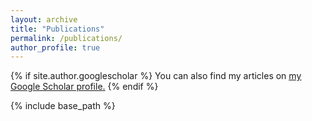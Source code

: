 ```yaml
---
layout: archive
title: "Publications"
permalink: /publications/
author_profile: true
---
```


{% if site.author.googlescholar %}
  You can also find my articles on <u><a href="{{site.author.googlescholar}}">my Google Scholar profile</a>.</u>
{% endif %}

{% include base_path %}

<!-- {% for post in site.publications reversed %}
  {% include archive-single.html %}
{% endfor %} -->
<!-- 
- <a href="https://openaccess.thecvf.com/content/WACV2022/papers/Guo_Fast_and_Explicit_Neural_View_Synthesis_WACV_2022_paper.pdf"><strong>Fast and Explicit Neural View Synthesis</strong></a>  
P Guo, MA Bautista, A Colburn, L Yang, D Ulbricht, JM Susskind, Q Shan  
Proceedings of the IEEE/CVF Winter Conference on Applications of Computer Vision (WACV), 2022
- <a href="https://openaccess.thecvf.com/content/CVPR2021/papers/Huang_MetricOpt_Learning_To_Optimize_Black-Box_Evaluation_Metrics_CVPR_2021_paper.pdf"><strong>MetricOpt: Learning to Optimize Black-Box Evaluation Metrics</strong></a>  
P C Huang, S Zhai, P Guo, J Susskind  
Proceedings of the IEEE/CVF Conference on Computer Vision and Pattern Recognition (CVPR), 2021
- <a href="http://proceedings.mlr.press/v119/guo20e/guo20e.pdf"><strong>Learning to Branch for Multi-Task Learning</strong></a>  
P Guo, CY Lee, D Ulbricht  
International Conference on Machine Learning (ICML), 2020
- <a href="https://arxiv.org/pdf/1903.06309"><strong>Adaptive variance for changing sparse-reward environments</strong></a>  
X Lin, P Guo, C Florensa, D Held  
International Conference on Robotics and Automation (ICRA), 2019
- <a href="https://ieeexplore.ieee.org/abstract/document/7989490/"><strong>Deploying social robots as teaching aid in pre-school K2 classes: A proof-of-concept study</strong></a>  
A Causo, PZ Win, PS Guo, IM Chen  
International Conference on Robotics and Automation (ICRA), 2017 -->

